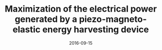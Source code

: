 ---
title: "Maximization of the electrical power generated by a piezo-magneto-elastic energy harvesting device"
authors: "J. V. L. L. Peterson, V. G. Lopes, and A. Cunha Jr"
event: "XXXVI Congresso Nacional de Matemática Aplicada e Computacional (CNMAC 2016)"
year: "2016"
doi: 
pdf: 
arxiv: 
hal: "https://hal.archives-ouvertes.fr/hal-01471301"
image: "GraphicalAbstract_Conf_2016_CNMAC2016.png"
layout: none
date: 2016-09-15
collection: publications
category: conferences
permalink: /publications/ConferencePaper_2016_CNMAC2016
---